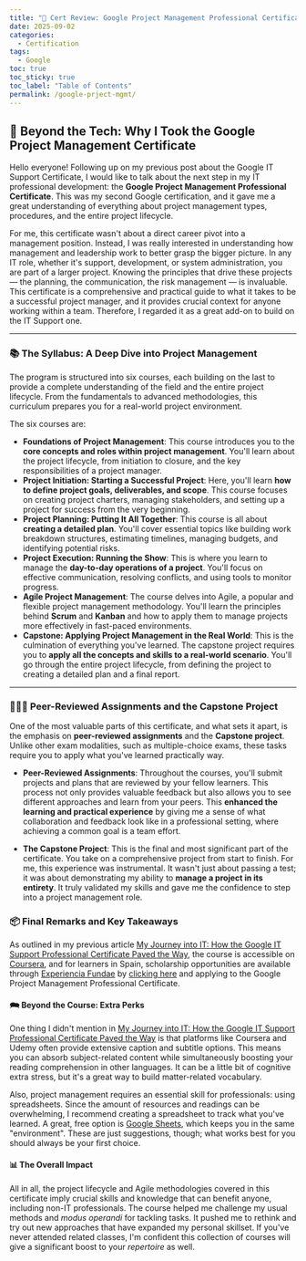```yaml
---
title: "🏅 Cert Review: Google Project Management Professional Certificate"
date: 2025-09-02
categories:
  - Certification
tags:
  - Google
toc: true
toc_sticky: true
toc_label: "Table of Contents"
permalink: /google-prject-mgmt/
---
```


## 🚀 Beyond the Tech: Why I Took the Google Project Management Certificate 

Hello everyone! Following up on my previous post about the Google IT Support Certificate, I would like to talk about the next step in my IT professional development: the **Google Project Management Professional Certificate**. This was my second Google certification, and it gave me a great understanding of everything about project management types, procedures, and the entire project lifecycle.

For me, this certificate wasn't about a direct career pivot into a management position. Instead, I was really interested in understanding how management and leadership work to better grasp the bigger picture. In any IT role, whether it's support, development, or system administration, you are part of a larger project. Knowing the principles that drive these projects — the planning, the communication, the risk management — is invaluable. This certificate is a comprehensive and practical guide to what it takes to be a successful project manager, and it provides crucial context for anyone working within a team. Therefore, I regarded it as a great add-on to build on the IT Support one.

---

### 📚 The Syllabus: A Deep Dive into Project Management

The program is structured into six courses, each building on the last to provide a complete understanding of the field and the entire project lifecycle. From the fundamentals to advanced methodologies, this curriculum prepares you for a real-world project environment.

The six courses are:
* **Foundations of Project Management**: This course introduces you to the **core concepts and roles within project management**. You'll learn about the project lifecycle, from initiation to closure, and the key responsibilities of a project manager.
* **Project Initiation: Starting a Successful Project**: Here, you'll learn **how to define project goals, deliverables, and scope**. This course focuses on creating project charters, managing stakeholders, and setting up a project for success from the very beginning.
* **Project Planning: Putting It All Together**: This course is all about **creating a detailed plan**. You'll cover essential topics like building work breakdown structures, estimating timelines, managing budgets, and identifying potential risks.
* **Project Execution: Running the Show**: This is where you learn to manage the **day-to-day operations of a project**. You'll focus on effective communication, resolving conflicts, and using tools to monitor progress.
* **Agile Project Management**: The course delves into Agile, a popular and flexible project management methodology. You'll learn the principles behind **Scrum** and **Kanban** and how to apply them to manage projects more effectively in fast-paced environments.
* **Capstone: Applying Project Management in the Real World**: This is the culmination of everything you've learned. The capstone project requires you to **apply all the concepts and skills to a real-world scenario**. You'll go through the entire project lifecycle, from defining the project to creating a detailed plan and a final report.

---

### 👩🏻‍💻 Peer-Reviewed Assignments and the Capstone Project

One of the most valuable parts of this certificate, and what sets it apart, is the emphasis on **peer-reviewed assignments** and the **Capstone project**. Unlike other exam modalities, such as multiple-choice exams, these tasks require you to apply what you've learned practically way.

* **Peer-Reviewed Assignments**: Throughout the courses, you'll submit projects and plans that are reviewed by your fellow learners. This process not only provides valuable feedback but also allows you to see different approaches and learn from your peers. This **enhanced the learning and practical experience** by giving me a sense of what collaboration and feedback look like in a professional setting, where achieving a common goal is a team effort.

* **The Capstone Project**: This is the final and most significant part of the certificate. You take on a comprehensive project from start to finish. For me, this experience was instrumental. It wasn't just about passing a test; it was about demonstrating my ability to **manage a project in its entirety**. It truly validated my skills and gave me the confidence to step into a project management role.

### 📦 Final Remarks and Key Takeaways

As outlined in my previous article [My Journey into IT: How the Google IT Support Professional Certificate Paved the Way](/google-it-support/), the course is accessible on [Coursera](https://www.coursera.org/professional-certificates/google-project-management), and for learners in Spain, scholarship opportunities are available through [Experiencia Fundae](https://experienciafundae.es/) by [clicking here](https://experienciafundae.es/beca-google) and applying to the Google Project Management Professional Certificate.

#### 🗪 Beyond the Course: Extra Perks

One thing I didn't mention in [My Journey into IT: How the Google IT Support Professional Certificate Paved the Way](/post-3/) is that platforms like Coursera and Udemy often provide extensive caption and subtitle options. This means you can absorb subject-related content while simultaneously boosting your reading comprehension in other languages. It can be a little bit of cognitive extra stress, but it's a great way to build matter-related vocabulary.

Also, project management requires an essential skill for professionals: using spreadsheets. Since the amount of resources and readings can be overwhelming, I recommend creating a spreadsheet to track what you've learned. A great, free option is [Google Sheets](https://docs.google.com/), which keeps you in the same "environment". These are just suggestions, though; what works best for you should always be your first choice.

#### 📊 The Overall Impact

All in all, the project lifecycle and Agile methodologies covered in this certificate imply crucial skills and knowledge that can benefit anyone, including non-IT professionals. The course helped me challenge my usual methods and *modus operandi* for tackling tasks. It pushed me to rethink and try out new approaches that have expanded my personal skillset. If you've never attended related classes, I'm confident this collection of courses will give a significant boost to your *repertoire* as well.
